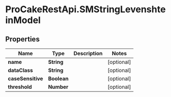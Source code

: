 # ProCakeRestApi.SMStringLevenshteinModel

## Properties
Name | Type | Description | Notes
------------ | ------------- | ------------- | -------------
**name** | **String** |  | [optional] 
**dataClass** | **String** |  | [optional] 
**caseSensitive** | **Boolean** |  | [optional] 
**threshold** | **Number** |  | [optional] 


